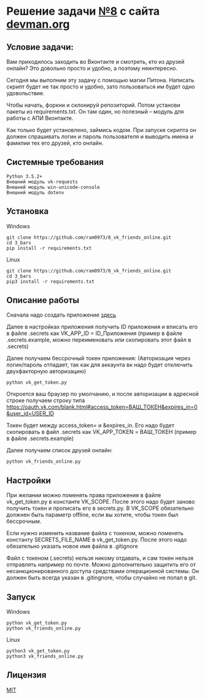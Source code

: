 # Решение задачи [№8](https://devman.org/challenges/8/) с сайта [devman.org](https://devman.org)

## Условие задачи:

Вам приходилось заходить во Вконтакте и смотреть, кто из друзей онлайн? 
Это довольно просто и удобно, а поэтому неинтересно.

Сегодня мы выполним эту задачу с помощью магии Питона. 
Написать скрипт будет не так просто и удобно, зато пользоваться им будет 
одно удовольствие.

Чтобы начать, форкни и склонируй репозиторий. 
Потом установи пакеты из requirements.txt. 
Он там один, но полезный – модуль для работы с АПИ Вконтакте.

Как только будет установлено, займись кодом. 
При запуске скрипта он должен спрашивать логин и пароль пользователя и 
выводить имена и фамилии тех его друзей, кто онлайн.

## Системные требования

```
Python 3.5.2+
Внешний модуль vk-requests
Внешний модуль win-unicode-console
Внешний модуль dotenv
```

## Установка

Windows

```    
git clone https://github.com/ram0973/8_vk_friends_online.git
cd 3_bars
pip install -r requirements.txt
```

Linux
```    
git clone https://github.com/ram0973/8_vk_friends_online.git
cd 3_bars
pip3 install -r requirements.txt
```
    
    
## Описание работы

Сначала надо создать приложение [здесь](https://vk.com/editapp?act=create)

Далее в настройках приложения получить ID приложения и вписать его в файле
.secrets как VK_APP_ID = ID_Приложения (пример в файле .secrets.example,
 можно переименовать или скопировать этот файл в .secrets)
 
Далее получаем бессрочный токен приложения: 
(Авторизация через логин/пароль отпадает, так как для аккаунта вк надо 
будет отключить двухфакторную авторизацию)
```
python vk_get_token.py
```

Откроется ваш браузер по умолчанию, и после авторизации в адресной строке 
 получаем строку типа https://oauth.vk.com/blank.html#access_token=ВАШ_ТОКЕН&expires_in=0&user_id=USER_ID

Токен будет между access_token= и &expires_in. Его надо будет скопировать
в файл .secrets как VK_APP_TOKEN = ВАШ_ТОКЕН (пример в файле .secrets.example)

Далее получаем список друзей онлайн:
```
python vk_friends_online.py
```

## Настройки

При желании можно поменять права приложения в файле vk_get_token.py 
в константе VK_SCOPE. После этого надо будет заново получить токен и прописать
 его в secrets.py. В VK_SCOPE обязательно должнен быть параметр offline,
 если вы хотите, чтобы токен был бессрочным. 
 
Если нужно изменить название файла с токеном, можно поменять константу 
SECRETS_FILE_NAME в vk_get_token.py. После этого надо обязательно указать 
 новое имя файла в .gitignore
 
Файл с токеном (.secrets) нельзя никому отдавать, и сам токен нельзя отправлять 
например по почте. Можно дополнительно защитить его от 
несанкционированного доступа средствами операционной системы.
Он должен быть всегда указан в .gitingnore, чтобы случайно не попал в git.  

## Запуск

Windows

```
python vk_get_token.py
python vk_friends_online.py
```
 
Linux

``` 
python3 vk_get_token.py
python3 vk_friends_online.py
```
 
## Лицензия

[MIT](http://opensource.org/licenses/MIT)